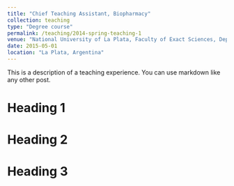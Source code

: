 ```yaml
---
title: "Chief Teaching Assistant, Biopharmacy"
collection: teaching
type: "Degree course"
permalink: /teaching/2014-spring-teaching-1
venue: "National University of La Plata, Faculty of Exact Sciences, Department of Biological Sciences"
date: 2015-05-01
location: "La Plata, Argentina"
---
```


This is a description of a teaching experience. You can use markdown like any other post.

Heading 1
======

Heading 2
======

Heading 3
======
